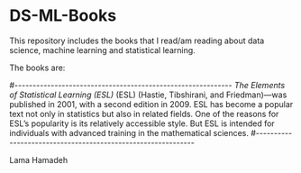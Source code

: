 # DS-ML-Books

This repository includes the books that I read/am reading about data science, machine learning and statistical learning.

The books are:

#------------------------------------------------------------
*The Elements of Statistical Learning (ESL)*
(ESL) (Hastie, Tibshirani, and Friedman)—was published in 2001, with a second edition in 2009. ESL has become a popular text not only in statistics but also in related fields. One of the reasons for ESL’s popularity is its relatively accessible style. But ESL is intended for individuals with advanced training in the mathematical sciences.
#-------------------------------------------------------------
























Lama Hamadeh
